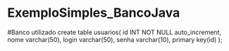 # ExemploSimples_BancoJava

#Banco utilizado
create table usuarios(
	id INT NOT NULL auto_increment,
	nome varchar(50),
	login varchar(50),
	senha varchar(10),
	primary key(id)
);
